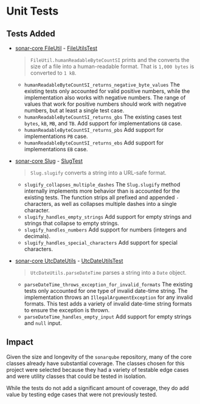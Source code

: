 # Unit Tests

## Tests Added

* [sonar-core FileUtil][file-util] - [FileUtilsTest][file-util-test]
  
  > `FileUtil.humanReadableByteCountSI` prints and the converts the size of a file into a
  human-readable format. That is `1,000 bytes` is converted to `1 kB`.

  * `humanReadableByteCountSI_returns_negative_byte_values` The existing tests only accounted for
   valid positive numbers, while the implementation also works with negative numbers. The range of
   values that work for positive numbers should work with negative numbers, but at least a single
   test case.
  * `humanReadableByteCountSI_returns_gbs` The existing cases test `bytes`, `kB`, `MB`, and `TB`.
   Add support for implementations `GB` case.
  * `humanReadableByteCountSI_returns_pbs` Add support for implementations `PB` case.
  * `humanReadableByteCountSI_returns_ebs`  Add support for implementations `EB` case.

* [sonar-core Slug][slug] - [SlugTest][slug-test]
  
  > `Slug.slugify` converts a string into a URL-safe format.

  * `slugify_collapses_multiple_dashes` The `Slug.slugify` method internally implements more
   behavior than is accounted for the existing tests. The function strips all prefixed and
   appended `-` characters, as well as collapses multiple dashes into a single character.
  * `slugify_handles_empty_strings` Add support for empty strings and strings that collapse to
   empty strings.
  * `slugify_handles_numbers` Add support for numbers (integers and decimals).
  * `slugify_handles_special_characters` Add support for special characters.

* [sonar-core UtcDateUtils][utc-date-utils] - [UtcDateUtilsTest][utc-date-utils-test]

  > `UtcDateUtils.parseDateTime` parses a string into a `Date` object.

  * `parseDateTime_throws_exception_for_invalid_formats` The existing tests only accounted for
   one type of invalid date-time string. The implementation throws an `IllegalArgumentException`
   for any invalid formats. This test adds a variety of invalid date-time string
   formats to ensure the exception is thrown.
  * `parseDateTime_handles_empty_input` Add support for empty strings and `null` input.

[file-util]: /sonar-core/src/main/java/org/sonar/core/util/FileUtils.java
[file-util-test]: /sonar-core/src/test/java/org/sonar/core/util/FileUtilsTest.java

[slug]: /sonar-core/src/main/java/org/sonar/core/util/Slug.java
[slug-test]: /sonar-core/src/test/java/org/sonar/core/util/SlugTest.java

[utc-date-utils]: /sonar-core/src/main/java/org/sonar/core/util/UtcDateUtils.java
[utc-date-utils-test]: /sonar-core/src/test/java/org/sonar/core/util/UtcDateUtilsTest.java

## Impact

Given the size and longevity of the `sonarqube` repository, many of the core classes
 already have substantial coverage. The classes chosen for this project were selected because they had
 a variety of testable edge cases and were utility classes that could be tested in isolation.

While the tests do not add a significant amount of coverage,
 they do add value by testing edge cases that were not previously tested.
